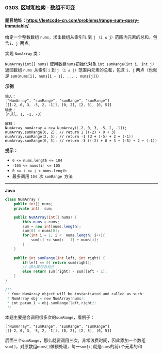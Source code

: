 ### 0303. 区域和检索 - 数组不可变

#### 题目地址：https://leetcode-cn.com/problems/range-sum-query-immutable/

给定一个整数数组  `nums`，求出数组从索引1`i` 到 `j` `（i ≤ j）`范围内元素的总和，包含`i`、`j `两点。

实现 `NumArray` 类：

`NumArray(int[] nums)` 使用数组` nums `初始化对象
`int sumRange(int i, int j)` 返回数组 `nums `从索引 `i` 到 `j` `（i ≤ j）`范围内元素的总和，包含 `i`、`j` 两点（也就是 `sum(nums[i], nums[i + 1], ... , nums[j])）`

**示例**

```
输入：
["NumArray", "sumRange", "sumRange", "sumRange"]
[[[-2, 0, 3, -5, 2, -1]], [0, 2], [2, 5], [0, 5]]
输出：
[null, 1, -1, -3]

解释：
NumArray numArray = new NumArray([-2, 0, 3, -5, 2, -1]);
numArray.sumRange(0, 2); // return 1 ((-2) + 0 + 3)
numArray.sumRange(2, 5); // return -1 (3 + (-5) + 2 + (-1)) 
numArray.sumRange(0, 5); // return -3 ((-2) + 0 + 3 + (-5) + 2 + (-1))
```

**提示：**

- `0 <= nums.length <= 104`
- `-105 <= nums[i] <= 105`
- `0 <= i <= j < nums.length`
- 最多调用 `104 `次 `sumRange `方法

---

**Java**

``` java
class NumArray {
    public int[] nums;
    private int[] sum;

    public NumArray(int[] nums) {
        this.nums = nums;
        sum = new int[nums.length];
        sum[0] = nums[0];
        for(int i = 1; i <  nums.length; i++){
            sum[i] += sum[i - 1] + nums[i];
        }
    }
    
    public int sumRange(int left, int right) {
        if(left == 0) return sum[right];
        // 因为要包含自己
        else return sum[right] - sum[left - 1];
    }
}

/**
 * Your NumArray object will be instantiated and called as such:
 * NumArray obj = new NumArray(nums);
 * int param_1 = obj.sumRange(left,right);
 */
```

本题主要是会调用很多次的`sumRange`，看例子：

```
["NumArray", "sumRange", "sumRange", "sumRange"]
[[[-2, 0, 3, -5, 2, -1]], [0, 2], [2, 5], [0, 5]]
```

后面三个`sumRange`，那么就要调用三次，非常浪费时间，因此添加一个数组`sum[]`，对原数组`nums[]`做预处理，每一`sum[i]`就是`nums`的前`i`个元素的和